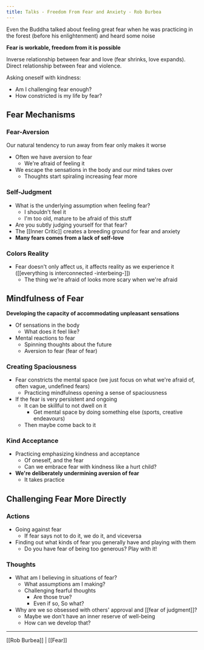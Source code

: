 ```yaml
---
title: Talks - Freedom From Fear and Anxiety - Rob Burbea
---
```

Even the Buddha talked about feeling great fear when he was practicing in the forest (before his enlightenment) and heard some noise

**Fear is workable, freedom from it is possible**

Inverse relationship between fear and love (fear shrinks, love expands).
Direct relationship between fear and violence.

Asking oneself with kindness: 
- Am I challenging fear enough?
- How constricted is my life by fear?

## Fear Mechanisms
### Fear-Aversion 
Our natural tendency to run away from fear only makes it worse

- Often we have aversion to fear
	- We're afraid of feeling it
- We escape the sensations in the body and our mind takes over
	- Thoughts start spiraling increasing fear more

### Self-Judgment
- What is the underlying assumption when feeling fear?
	- I shouldn't feel it
	- I'm too old, mature to be afraid of this stuff
- Are you subtly judging yourself for that fear?
- The [[Inner Critic]] creates a breeding ground for fear and anxiety
- **Many fears comes from a lack of self-love**

### Colors Reality
- Fear doesn't only affect us, it affects reality as we experience it ([[everything is interconnected -interbeing-]])
	- The thing we're afraid of looks more scary when we're afraid 


##  Mindfulness of Fear
**Developing the capacity of accommodating unpleasant sensations**

- Of sensations in the body
	- What does it feel like?
- Mental reactions to fear	
	- Spinning thoughts about the future
	- Aversion to fear (fear of fear)
	
### Creating Spaciousness	
- Fear constricts the mental space (we just focus on what we're afraid of, often vague, undefined fears)
	- Practicing mindfulness opening a sense of spaciousness
- If the fear is very persistent and ongoing
	- It can be skillful to not dwell on it
		- Get mental space by doing something else (sports, creative endeavours)
	- Then maybe come back to it

### Kind Acceptance
- Practicing emphasizing kindness and acceptance
	- Of oneself, and the fear
	- Can we embrace fear with kindness like a hurt child?
- **We're deliberately undermining aversion of fear**
	- It takes practice

## Challenging Fear More Directly
### Actions
- Going against fear
	- If fear says not to do it, we do it, and viceversa
- Finding out what kinds of fear you generally have and playing with them
	- Do you have fear of being too generous? Play with it!

### Thoughts
- What am I believing in situations of fear?
	- What assumptions am I making?
	- Challenging fearful thoughts
		- Are those true?
		- Even if so, So what?
- Why are we so obsessed with others' approval and [[fear of judgment]]?
	- Maybe we don't have an inner reserve of well-being
	- How can we develop that?


-------------------
[[Rob Burbea]] | [[Fear]]